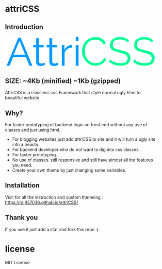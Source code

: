 # attriCSS
## Introduction
![AttriCSS a classless css Framework.](logo.png)

## SIZE: ~4Kb (minified) ~1Kb (gzipped)

AttriCSS is a classless css Framework that style normal ugly html to beautiful website.

## Why?
For faster prototyping of backend logic on front end without any use of classes and just using html.

* For blogging websites just add attriCSS to site and it will turn a ugly site into a beauty.
* For backend developer who do not want to dig into css classes.
* For faster prototyping.
* No use of classes. still responsive and still have almost all the features you need.
* Create your own theme by just changing some variables.

## Installation
Visit for all the instruction and custom themeing : https://raj457036.github.io/attriCSS/

## Thank you
If you use it just add a star and fork this repo :).

# license
MIT License
